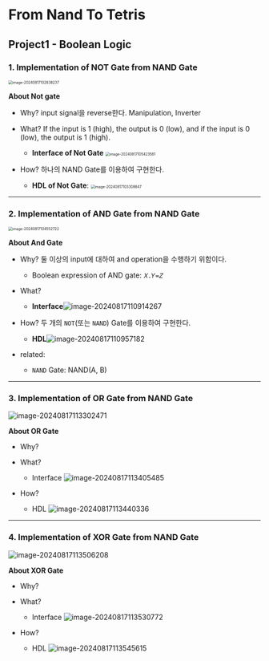 # From Nand To Tetris

## Project1 - Boolean Logic

### 1. Implementation of NOT Gate from NAND Gate

<img src="images/image-20240817102838237.png" alt="image-20240817102838237" style="zoom:50%;" />

**About Not gate**

- Why? input signal을 reverse한다. Manipulation, Inverter
- What? If the input is 1 (high), the output is 0 (low), and if the input is 0 (low), the output is 1 (high).
  - **Interface of Not Gate** <img src="images/image-20240817105423561.png" alt="image-20240817105423561" style="zoom:50%;" />

- How? 하나의 NAND Gate를 이용하여 구현한다.
  - **HDL of Not Gate**: <img src="images/image-20240817103308647.png" alt="image-20240817103308647" style="zoom:50%;" />



---

### 2. Implementation of AND Gate from NAND Gate

<img src="images/image-20240817104552722.png" alt="image-20240817104552722" style="zoom:50%;" />

**About And Gate**

- Why? 둘 이상의 input에 대하여 and operation을 수행하기 위함이다.
  - Boolean expression of AND gate: `𝑋.𝑌=𝑍`

- What? 
  - **Interface**![image-20240817110914267](images/image-20240817110914267.png)

- How? 두 개의 `NOT`(또는 `NAND`) Gate를 이용하여 구현한다.
  - **HDL**![image-20240817110957182](images/image-20240817110957182.png)

- related: 
  - `NAND` Gate: NAND(A, B)



---

### 3. Implementation of OR Gate from NAND Gate

![image-20240817113302471](images/image-20240817113302471.png)

**About OR Gate**

- Why?

- What?
  - Interface ![image-20240817113405485](images/image-20240817113405485.png)

- How?
  - HDL ![image-20240817113440336](images/image-20240817113440336.png)



---

### 4. Implementation of XOR Gate from NAND Gate

![image-20240817113506208](images/image-20240817113506208.png)

**About XOR Gate**

- Why?

- What?
  - Interface ![image-20240817113530772](images/image-20240817113530772.png)

- How?
  - HDL ![image-20240817113545615](images/image-20240817113545615.png)


